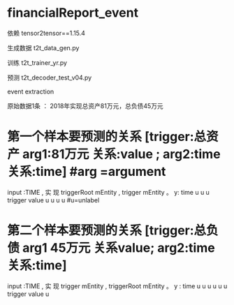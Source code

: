 # financialReport_event
 
依赖
tensor2tensor==1.15.4

生成数据 t2t_data_gen.py

训练 t2t_trainer_yr.py

预测  t2t_decoder_test_v04.py

event extraction

原始数据1条 ：
2018年实现总资产81万元，总负债45万元
# 第一个样本要预测的关系  [trigger:总资产  arg1:81万元  关系:value ; arg2:time  关系:time]   #arg =argument

input :TIME , 实 现 triggerRoot mEntity , trigger mEntity 。
y:     time u  u u    trigger    value  u   u       u    u     #u=unlabel

# 第二个样本要预测的关系   [trigger:总负债 arg1 45万元 关系value; arg2:time 关系:time]

input :TIME , 实 现 trigger mEntity , triggerRoot mEntity 。
y :    time u  u u    u      u      u   trigger   value   u
